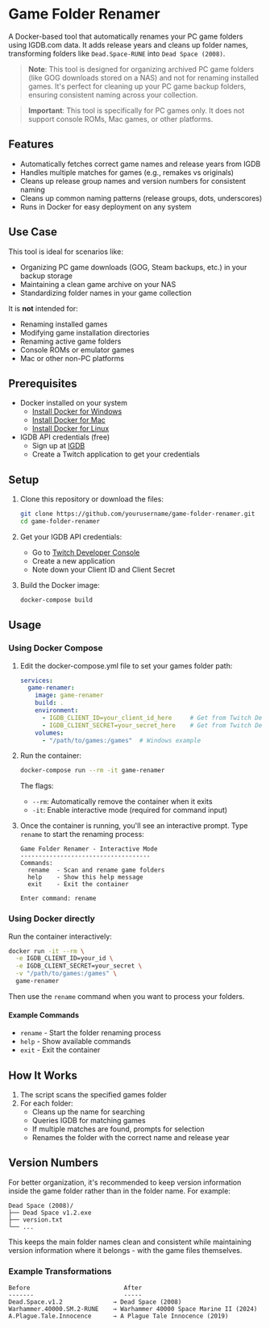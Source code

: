 # Game Folder Renamer

A Docker-based tool that automatically renames your PC game folders using IGDB.com data. It adds release years and cleans up folder names, transforming folders like `Dead.Space-RUNE` into `Dead Space (2008)`.

> **Note**: This tool is designed for organizing archived PC game folders (like GOG downloads stored on a NAS) and not for renaming installed games. It's perfect for cleaning up your PC game backup folders, ensuring consistent naming across your collection.

>
> **Important**: This tool is specifically for PC games only. It does not support console ROMs, Mac games, or other platforms.

## Features

- Automatically fetches correct game names and release years from IGDB
- Handles multiple matches for games (e.g., remakes vs originals)
- Cleans up release group names and version numbers for consistent naming
- Cleans up common naming patterns (release groups, dots, underscores)
- Runs in Docker for easy deployment on any system

## Use Case

This tool is ideal for scenarios like:
- Organizing PC game downloads (GOG, Steam backups, etc.) in your backup storage
- Maintaining a clean game archive on your NAS
- Standardizing folder names in your game collection

It is **not** intended for:
- Renaming installed games
- Modifying game installation directories
- Renaming active game folders
- Console ROMs or emulator games
- Mac or other non-PC platforms

## Prerequisites

- Docker installed on your system
  - [Install Docker for Windows](https://docs.docker.com/desktop/install/windows-install/)
  - [Install Docker for Mac](https://docs.docker.com/desktop/install/mac-install/)
  - [Install Docker for Linux](https://docs.docker.com/engine/install/)
- IGDB API credentials (free)
  - Sign up at [IGDB](https://api.igdb.com)
  - Create a Twitch application to get your credentials

## Setup

1. Clone this repository or download the files:
   ```bash
   git clone https://github.com/yourusername/game-folder-renamer.git
   cd game-folder-renamer
   ```

2. Get your IGDB API credentials:
   - Go to [Twitch Developer Console](https://dev.twitch.tv/console/apps)
   - Create a new application
   - Note down your Client ID and Client Secret

3. Build the Docker image:
   ```bash
   docker-compose build
   ```

## Usage

### Using Docker Compose

1. Edit the docker-compose.yml file to set your games folder path:
   ```yaml
   services:
     game-renamer:
       image: game-renamer
       build: .
       environment:
         - IGDB_CLIENT_ID=your_client_id_here     # Get from Twitch Developer Console
         - IGDB_CLIENT_SECRET=your_secret_here    # Get from Twitch Developer Console
       volumes:
         - "/path/to/games:/games"  # Windows example
   ```

2. Run the container:
   ```bash
   docker-compose run --rm -it game-renamer
   ```

   The flags:
   - `--rm`: Automatically remove the container when it exits
   - `-it`: Enable interactive mode (required for command input)

3. Once the container is running, you'll see an interactive prompt. Type `rename` to start the renaming process:
   ```
   Game Folder Renamer - Interactive Mode
   ------------------------------------
   Commands:
     rename  - Scan and rename game folders
     help    - Show this help message
     exit    - Exit the container
   
   Enter command: rename
   ```

### Using Docker directly

Run the container interactively:
```bash
docker run -it --rm \
  -e IGDB_CLIENT_ID=your_id \
  -e IGDB_CLIENT_SECRET=your_secret \
  -v "/path/to/games:/games" \
  game-renamer
```

Then use the `rename` command when you want to process your folders.

#### Example Commands

- `rename` - Start the folder renaming process
- `help` - Show available commands
- `exit` - Exit the container

## How It Works

1. The script scans the specified games folder
2. For each folder:
   - Cleans up the name for searching
   - Queries IGDB for matching games
   - If multiple matches are found, prompts for selection
   - Renames the folder with the correct name and release year

## Version Numbers

For better organization, it's recommended to keep version information inside the game folder rather than in the folder name. For example:

```
Dead Space (2008)/
├── Dead Space v1.2.exe
├── version.txt
└── ...
```

This keeps the main folder names clean and consistent while maintaining version information where it belongs - with the game files themselves.

### Example Transformations

```
Before                          After
-------                         -----
Dead.Space.v1.2              → Dead Space (2008)
Warhammer.40000.SM.2-RUNE    → Warhammer 40000 Space Marine II (2024)
A.Plague.Tale.Innocence      → A Plague Tale Innocence (2019)
```
 
